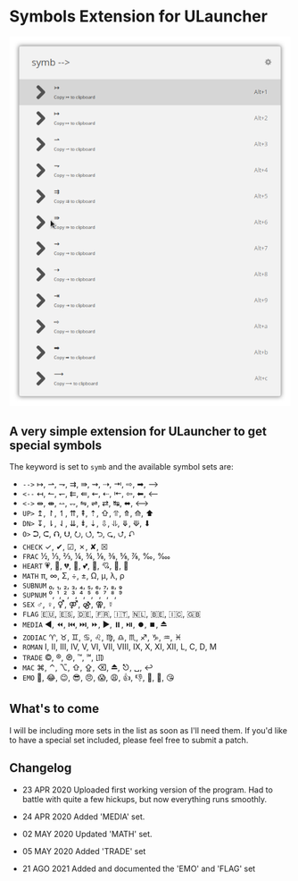 # Symbols Extension for ULauncher

![Interface](./images/capture.png)

## A very simple extension for ULauncher to get special symbols

The keyword is set to `symb` and the available symbol sets are:

- `-->`  ↦, ⇀, ⇁, ⇉, ⇛, ⇝, ⇢, ⇥, ⇨, ➡, ⟶
- `<--`  ↤, ↼, ↽, ⇇, ⇚, ⇜, ⇠, ⇤, ⇦, ⬅, ⟵
- `<->`  ⇹, ⇼, ⥎, ⥐, ⇋, ⇌, ⇄, ↹, ⬌, ⟷
- `UP>`  ↥, ↾, ↿, ⇈, ⇞, ⇡, ⇧, ⥣, ⤊, ⟰, ⬆
- `DN>`  ↧, ⇂, ⇃, ⇊, ⇟, ⇣, ⇩, ⥥, ⤋, ⟱, ⬇
- `O>`  ⮊, ⮈, ⮉, ⮋, ⭮, ⭯, ⮌, ⮎, ⮍, ⮏
- `CHECK`  ✓, ✔, ☑, ✗, ✘, ☒
- `FRAC`  ½, ⅓, ⅔, ¼, ¾, ⅛, ⅜, ⅝, ⅞, ‰, ‱
- `HEART`  💗, 💓, 💔, 💟, 💕, 💖, 💘, 💝, 💞
- `MATH`  π, ∞, Σ, ÷, ±, Ω, μ, λ, ρ
- `SUBNUM`  ₀, ₁, ₂, ₃, ₄, ₅, ₆, ₇, ₈, ₉
- `SUPNUM`  ⁰, ¹, ², ³, ⁴, ⁵, ⁶, ⁷, ⁸, ⁹
- `SEX`  ♂, ♀, ⚥, ⚤, ⚣, ⚢, ☿
- `FLAG` 🇪🇺, 🇪🇸, 🇩🇪, 🇫🇷, 🇮🇹, 🇳🇱, 🇧🇪, 🇮🇨, 🇬🇧
- `MEDIA` ◀️, ⏪, ⏮️, ⏭️, ⏩, ▶️, ⏸️, ⏯️, ⏺️, ⏹️, ⏏️
- `ZODIAC`  ♈, ♉, ♊, ♋, ♌, ♍, ♎, ♏, ♐, ♑, ♒, ♓
- `ROMAN`  Ⅰ, Ⅱ, Ⅲ, Ⅳ, Ⅴ, Ⅵ, Ⅶ, Ⅷ, Ⅸ, Ⅹ, Ⅺ, Ⅻ, Ⅼ, Ⅽ, Ⅾ, Ⅿ
- `TRADE` ©, ®, ℗, ™, ℠, ㋏
- `MAC`  ⌘, ⌃, ⌥, ⇧, ⇪, ⌫, ⏏, ⎋, ␣, ↩
- `EMO`  🤣, 😂, 😉, 😎, 😠, 😱, 😩, 👍, 👎, 👋, 💩, 😘

## What's to come

I will be including more sets in the list as soon as I'll need them. If you'd like to have a special set included, please feel free to submit a patch.

## Changelog

- 23 APR 2020 Uploaded first working version of the program. Had to battle with quite a few hickups, but now everything runs smoothly.

- 24 APR 2020 Added 'MEDIA' set.

- 02 MAY 2020 Updated 'MATH' set.

- 05 MAY 2020 Added 'TRADE' set

- 21 AGO 2021 Added and documented the 'EMO' and 'FLAG' set

